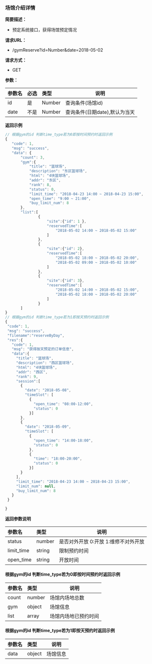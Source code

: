 ### 场馆介绍详情

**简要描述：**
- 预定系统接口，获得场馆预定情况

**请求URL：**
- /gymReserve?id=Number&date=2018-05-02

**请求方式：**
- GET

**参数：**

|参数名|必选|类型|说明|
|:----    |:---|:----- |-----   |
|id |是  |Number |查询条件(场馆id)   |
|date |不是  |Number |查询条件(日期date),默认为当天   |

 **返回示例**

 ```js
 // 根据gym的id 判断time_type若为0即按时间预约时返回示例
 {
    "code": 1,
    "msg": "success",
    "data": {
        "count": 3,
        "gym":{
            "title": "篮球场",
            "description": "东区篮球场",
            "html": "4块篮球场",
            "addr": "东区",
            "rank": 8,
            "status": 0,
            "limit_time": "2018-04-23 14:00 ~ 2018-04-23 15:00",
            "open_time": "9:00 ~ 21:00",
            "buy_limit_num": 8
        },
        "list":[
                {
                    "site":{"id": 1 },
                    "reservedTime":[
                        "2018-05-02 14:00 ~ 2018-05-02 15:00"
                    ]
                },
                {
                    "site":{"id": 2},
                    "reservedTime":[
                        "2018-05-02 18:00 ~ 2018-05-02 20:00",
                        "2018-05-02 09:00 ~ 2018-05-02 10:00"
                    ]
                },
                {
                    "site":{"id": 3},
                    "reservedTime":[
                        "2018-05-02 14:00 ~ 2018-05-02 15:00",
                        "2018-05-02 18:00 ~ 2018-05-02 20:00"
                    ]
                }
        ]
}
// 根据gym的id 判断time_type若为1即按天预约时返回示例
{
  "code": 1,
  "msg": "success",
  "filename":"reserveByDay",
  "res":{
    "code": 1,
    "msg": "获得按天预定的订单信息",
    "data":{
      "title": "篮球场",
      "description": "西区篮球场",
      "html": "4块篮球场",
      "addr": "西区",
      "rank": 9,
      "session":[
        {
          "date": "2018-05-08",
          "timeSlot": [
            {
              "open_time": "08:00-12:00",
              "status": 0
            }]
        },
        {
          "date": "2018-05-09",
          "timeSlot": [
            {
              "open_time": "14:00-18:00",
              "status": 0
            },
            {
              "time": "18:00-20:00",
              "status": 0
            }]
        }
      ],
      "limit_time": "2018-04-23 14:00 ~ 2018-04-23 15:00",
      "limit_num": null,
      "buy_limit_num": 8
    }
  }

}
 ```

  **返回参数说明**

|参数名|类型|说明|
|:-----  |:-----|-----                           |
|status |number   |是否对外开放 0:开放 1:维修不对外开放  |
|limit_time |string   |限制预约时间|
|open_time |string   |开放时间|

#### 根据gym的id 判断time_type若为0即按时间预约时返回示例

|参数名|类型|说明|
|:-----  |:-----|-----                           |
|count |number   |场馆内场地总数  |
|gym |object   |场馆信息  |
|list |array   |场馆内场地已预约时间  |

#### 根据gym的id 判断time_type若为1即按天预约时返回示例

|参数名|类型|说明|
|:-----  |:-----|-----                           |
|data |object   |场馆信息  |
